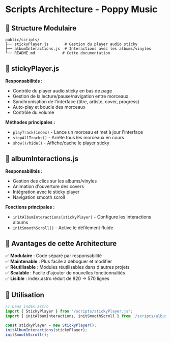 # Scripts Architecture - Poppy Music

## 📁 Structure Modulaire

```
public/scripts/
├── stickyPlayer.js       # Gestion du player audio sticky
├── albumInteractions.js  # Interactions avec les albums/vinyles
└── README.md            # Cette documentation
```

## 🎵 stickyPlayer.js

**Responsabilités :**
- Contrôle du player audio sticky en bas de page
- Gestion de la lecture/pause/navigation entre morceaux
- Synchronisation de l'interface (titre, artiste, cover, progress)
- Auto-play et boucle des morceaux
- Contrôle du volume

**Méthodes principales :**
- `playTrack(index)` - Lance un morceau et met à jour l'interface
- `stopAllTracks()` - Arrête tous les morceaux en cours
- `show()/hide()` - Affiche/cache le player sticky

## 🎨 albumInteractions.js

**Responsabilités :**
- Gestion des clics sur les albums/vinyles
- Animation d'ouverture des covers
- Intégration avec le sticky player
- Navigation smooth scroll

**Fonctions principales :**
- `initAlbumInteractions(stickyPlayer)` - Configure les interactions albums
- `initSmoothScroll()` - Active le défilement fluide

## 🔧 Avantages de cette Architecture

✅ **Modulaire** : Code séparé par responsabilité  
✅ **Maintenable** : Plus facile à déboguer et modifier  
✅ **Réutilisable** : Modules réutilisables dans d'autres projets  
✅ **Scalable** : Facile d'ajouter de nouvelles fonctionnalités  
✅ **Lisible** : index.astro réduit de 820 → 570 lignes  

## 🚀 Utilisation

```javascript
// Dans index.astro
import { StickyPlayer } from '/scripts/stickyPlayer.js';
import { initAlbumInteractions, initSmoothScroll } from '/scripts/albumInteractions.js';

const stickyPlayer = new StickyPlayer();
initAlbumInteractions(stickyPlayer);
initSmoothScroll();
```
